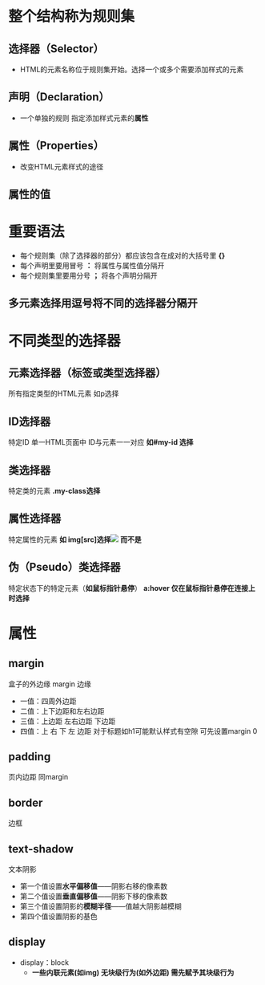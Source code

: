 # 整个结构称为规则集
## 选择器（Selector）
- HTML的元素名称位于规则集开始。选择一个或多个需要添加样式的元素

## 声明（Declaration）
- 一个单独的规则 指定添加样式元素的**属性**

## 属性（Properties）
- 改变HTML元素样式的途径 

## 属性的值

# 重要语法
- 每个规则集（除了选择器的部分）都应该包含在成对的大括号里 **{}**
- 每个声明里要用冒号 **：** 将属性与属性值分隔开
- 每个规则集里要用分号 **；** 将各个声明分隔开
  
## 多元素选择用逗号将不同的选择器分隔开

# 不同类型的选择器

## 元素选择器（标签或类型选择器）
所有指定类型的HTML元素 如p选择<p>

## ID选择器
特定ID 单一HTML页面中 ID与元素一一对应
**如#my-id 选择 <p id="my-id">**

## 类选择器
特定类的元素
**.my-class选择<p class="my-class">**

## 属性选择器
特定属性的元素
**如 img[src]选择<img src="myimage.png"> 而不是<img>**

## 伪（Pseudo）类选择器
特定状态下的特定元素（**如鼠标指针悬停**）
**a:hover 仅在鼠标指针悬停在连接上时选择<a>**

# 属性
## margin
盒子的外边缘 margin 边缘
- 一值：四周外边距
- 二值：上下边距和左右边距
- 三值：上边距 左右边距 下边距
- 四值：上 右 下 左 边距
对于标题如h1可能默认样式有空隙 可先设置margin 0

## padding
页内边距
同margin

## border
边框

## text-shadow
文本阴影
- 第一个值设置**水平偏移值**——阴影右移的像素数
- 第二个值设置**垂直偏移值**——阴影下移的像素数
- 第三个值设置阴影的**模糊半径**——值越大阴影越模糊
- 第四个值设置阴影的基色

## display
- display：block
  - **一些内联元素(如img) 无块级行为(如外边距) 需先赋予其块级行为**